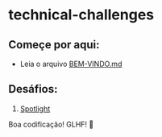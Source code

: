 # technical-challenges

## Começe por aqui:

- Leia o arquivo [BEM-VINDO.md](./BEM-VINDO.md)

## Desáfios:

1. [Spotlight](./spotlight/DesafioSpotlight.md)

Boa codificação! GLHF! 🚀
